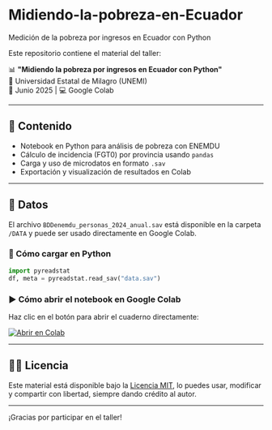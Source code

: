 # Midiendo-la-pobreza-en-Ecuador
Medición de la pobreza por ingresos en Ecuador con Python

Este repositorio contiene el material del taller:

📊 **"Midiendo la pobreza por ingresos en Ecuador con Python"**  
📍 Universidad Estatal de Milagro (UNEMI)  
📅 Junio 2025 | 💻 Google Colab

---

## 🧾 Contenido

- Notebook en Python para análisis de pobreza con ENEMDU
- Cálculo de incidencia (FGT0) por provincia usando `pandas`
- Carga y uso de microdatos en formato `.sav`
- Exportación y visualización de resultados en Colab

---

## 📂 Datos

El archivo `BDDenemdu_personas_2024_anual.sav` está disponible en la carpeta `/DATA` y puede ser usado directamente en Google Colab.

### 🔗 Cómo cargar en Python

```python
import pyreadstat
df, meta = pyreadstat.read_sav("data.sav")
```

### ▶️ Cómo abrir el notebook en Google Colab

Haz clic en el botón para abrir el cuaderno directamente:

[![Abrir en Colab](https://colab.research.google.com/assets/colab-badge.svg)](https://colab.research.google.com/github/EcnomiaPresencialUnemi/Midiendo-la-pobreza-en-Ecuador/blob/main/Pobreza_Ecuador.ipynb)




---

## 🧑‍🏫 Licencia

Este material está disponible bajo la [Licencia MIT](LICENSE), lo puedes usar, modificar y compartir con libertad, siempre dando crédito al autor.

---

¡Gracias por participar en el taller!


